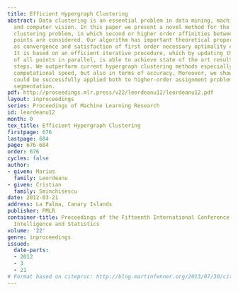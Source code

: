 ```yaml
---
title: Efficient Hypergraph Clustering
abstract: Data clustering is an essential problem in data mining, machine learning
  and computer vision. In this paper we present a novel method for the hypergraph
  clustering problem, in which second or higher order affinities between sets of data
  points are considered. Our algorithm has important theoretical properties, such
  as convergence and satisfaction of first order necessary optimality conditions.
  It is based on an efficient iterative procedure, which by updating the cluster membership
  of all points in parallel, is able to achieve state of the art results in very few
  steps. We outperform current hypergraph clustering methods especially in terms of
  computational speed, but also in terms of accuracy. Moreover, we show that our method
  could be successfully applied both to higher-order assignment problems and to image
  segmentation.
pdf: http://proceedings.mlr.press/v22/leordeanu12/leordeanu12.pdf
layout: inproceedings
series: Proceedings of Machine Learning Research
id: leordeanu12
month: 0
tex_title: Efficient Hypergraph Clustering
firstpage: 676
lastpage: 684
page: 676-684
order: 676
cycles: false
author:
- given: Marius
  family: Leordeanu
- given: Cristian
  family: Sminchisescu
date: 2012-03-21
address: La Palma, Canary Islands
publisher: PMLR
container-title: Proceedings of the Fifteenth International Conference on Artificial
  Intelligence and Statistics
volume: '22'
genre: inproceedings
issued:
  date-parts:
  - 2012
  - 3
  - 21
# Format based on citeproc: http://blog.martinfenner.org/2013/07/30/citeproc-yaml-for-bibliographies/
---
```

